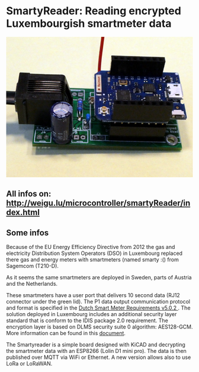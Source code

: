 # SmartyReader: Reading encrypted Luxembourgish smartmeter data

![smartyreader](png/smartyreader_full_v2_800.png "smartyreader")

## All infos on: <http://weigu.lu/microcontroller/smartyReader/index.html>

## Some infos

Because of the EU Energy Efficiency Directive from 2012 the gas and electricity Distribution System Operators (DSO) in Luxembourg replaced there gas and energy meters with smartmeters (named smarty :() from Sagemcom (T210-D).

As it seems the same smartmeters are deployed in Sweden, parts of Austria and the Netherlands.

These smartmeters have a user port that delivers 10 second data (RJ12 connector under the green lid). The P1 data output communication protocol and format is specified in the  [Dutch Smart Meter Requirements v5.0.2 ](https://smarty.creos.net/wp-content/uploads/DutchSmartMeterRequirements.pdf). The solution deployed in Luxembourg includes an additional security layer standard that is conform to the IDIS package 2.0 requirement. The encryption layer is based on DLMS security suite 0 algorithm: AES128-GCM. More information can be found in this [document](https://smarty.creos.net/wp-content/uploads/P1PortSpecification.pdf).

The Smartyreader is a simple board designed with KiCAD and decrypting the smartmeter data with an ESP8266 (Lolin D1 mini pro). The data is then published over MQTT via WiFi or Ethernet. A new version allows also to use LoRa or LoRaWAN.
